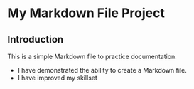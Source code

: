 # My Markdown File Project
## Introduction
This is a simple Markdown file to practice documentation.
- I have demonstrated the ability to create a Markdown file.
- I have improved my skillset
